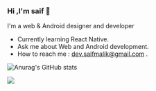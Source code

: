 ### Hi ,I'm saif 👋

I'm a web & Android designer and developer

* Currently learning React Native.
* Ask me about Web and Android development.
* How to reach me : dev.saifmalik@gmail.com . 



![Anurag's GitHub stats](https://github-readme-stats.vercel.app/api?username=saif-malik-01&show_icons=true&theme=radical)



![](https://komarev.com/ghpvc/?username=your-github-saif-malik-01&style=flat-square)
